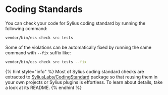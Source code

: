 # Coding Standards

You can check your code for Sylius coding standard by running the following command:

```bash
vendor/bin/ecs check src tests
```

Some of the violations can be automatically fixed by running the same command with `--fix` suffix like:

```bash
vendor/bin/ecs check src tests --fix
```

{% hint style="info" %}
Most of Sylius coding standard checks are extracted to [SyliusLabs/CodingStandard](https://github.com/SyliusLabs/CodingStandard) package so that reusing them in your own projects or Sylius plugins is effortless. To learn about details, take a look at its README.
{% endhint %}
